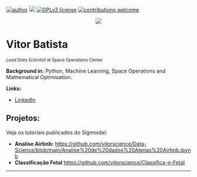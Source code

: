 [![author](https://img.shields.io/badge/author-carlosfab-red.svg)](https://www.linkedin.com/in/carlosfab) [![](https://img.shields.io/badge/python-3.7+-blue.svg)](https://www.python.org/downloads/release/python-365/) [![GPLv3 license](https://img.shields.io/badge/License-GPLv3-blue.svg)](http://perso.crans.org/besson/LICENSE.html) [![contributions welcome](https://img.shields.io/badge/contributions-welcome-brightgreen.svg?style=flat)](https://github.com/carlosfab/data_science/issues)

<p align="center">
  <img src="https://images.unsplash.com/photo-1531297484001-80022131f5a1?q=80&w=2020&auto=format&fit=crop&ixlib=rb-4.0.3&ixid=M3wxMjA3fDB8MHxwaG90by1wYWdlfHx8fGVufDB8fHx8fA%3D%3D" >
</p>

# Vitor Batista
<sub>*Lead Data Scientist* at Space Operations Center</sub>


**Background in:** Python, Machine Learning, Space Operations and Mathematical Optimisation.

**Links:**
* [LinkedIn](https://www.linkedin.com/in/vitor-batista-779b53181/)



## Projetos:
Veja os tutoriais publicados do Sigmoidal:

* **Analise Airbnb:** https://github.com/vitorscience/Data-Science/blob/main/Analise%20de%20dados%20Atenas%20Airbnb.ipynb
* **Classificação Fetal** https://github.com/vitorscience/Classifica-o-Fetal


---
